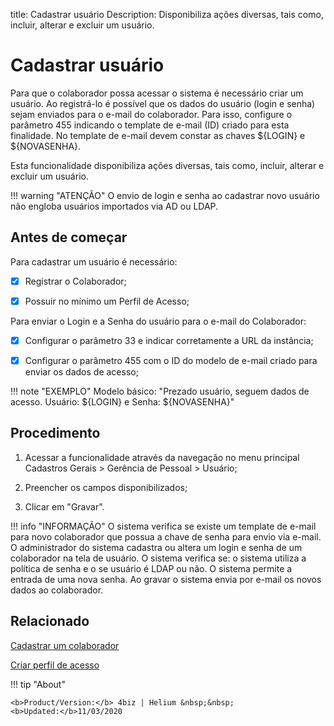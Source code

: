 title: Cadastrar usuário
Description: Disponibiliza ações diversas, tais como, incluir, alterar e excluir um usuário.

# Cadastrar usuário

Para que o colaborador possa acessar o sistema é necessário criar um usuário. Ao registrá-lo é possível que os dados do usuário (login e senha) sejam enviados para o e-mail do colaborador. Para isso, configure o parâmetro 455 indicando o template de e-mail (ID) criado para esta finalidade. No template de e-mail devem constar as chaves ${LOGIN} e ${NOVASENHA}.

Esta funcionalidade disponibiliza ações diversas, tais como, incluir, alterar e
excluir um usuário.

!!! warning "ATENÇÃO"
    O envio de login e senha ao cadastrar novo usuário não engloba usuários importados via AD ou LDAP.

## Antes de começar

Para cadastrar um usuário é necessário:

- [X] Registrar o Colaborador;

- [X] Possuir no mínimo um Perfil de Acesso;

Para enviar o Login e a Senha do usuário para o e-mail do Colaborador:

- [X] Configurar o parâmetro 33 e indicar corretamente a URL da instância;

- [X] Configurar o parâmetro 455 com o ID do modelo de e-mail criado para enviar os dados de acesso;

!!! note "EXEMPLO"
    Modelo básico: "Prezado usuário, seguem dados de acesso. Usuário: ${LOGIN} e Senha: ${NOVASENHA}"

## Procedimento

1.  Acessar a funcionalidade através da navegação no menu principal Cadastros
    Gerais \> Gerência de Pessoal \> Usuário;

2.  Preencher os campos disponibilizados;

3.  Clicar em "Gravar".

!!! info "INFORMAÇÃO"
    O sistema verifica se existe um template de e-mail para novo colaborador que possua a chave de senha para envio via e-mail. O administrador do sistema cadastra ou altera um login e senha de um colaborador na tela de usuário. O sistema verifica se: o sistema utiliza a política de senha e o se usuário é LDAP ou não. O sistema permite a entrada de uma nova senha. Ao gravar o sistema envia por e-mail os novos dados ao colaborador.

## Relacionado

[Cadastrar um colaborador](/pt-br/4biz-helium/initial-settings/access-settings/user/register-employee.html)

[Criar perfil de acesso](/pt-br/4biz-helium/initial-settings/access-settings/profile/create-profile-access.html)

!!! tip "About"

    <b>Product/Version:</b> 4biz | Helium &nbsp;&nbsp;
    <b>Updated:</b>11/03/2020

